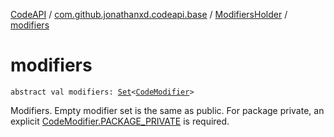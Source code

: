 [CodeAPI](../../index.md) / [com.github.jonathanxd.codeapi.base](../index.md) / [ModifiersHolder](index.md) / [modifiers](.)

# modifiers

`abstract val modifiers: `[`Set`](https://kotlinlang.org/api/latest/jvm/stdlib/kotlin.collections/-set/index.html)`<`[`CodeModifier`](../-code-modifier/index.md)`>`

Modifiers. Empty modifier set is the same as public. For package private, an explicit
[CodeModifier.PACKAGE_PRIVATE](../-code-modifier/-p-a-c-k-a-g-e_-p-r-i-v-a-t-e.md) is required.

